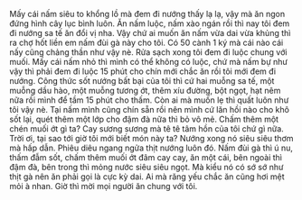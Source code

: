 Mấy cái nấm siêu to khổng lồ mà đem đi nướng thấy lạ lạ, vậy mà ăn ngon đứng hình cây lục bình luôn. Ăn nấm luộc, nấm xào ngán rồi thì nay tôi đem đi nướng sa tế ăn đổi vị nha. Vậy chứ ai muốn ăn nấm vừa dai vừa khủng thì ra chợ hốt liền em nấm đùi gà này cho tôi. Có 50 cành 1 ký mà cái nào cái nấy cũng chảng thần như vậy nè. Rửa sạch xong tôi đem đi luộc chung với muối. Mấy cái nấm nhỏ thì mình có thể không có luộc, chứ mà nấm bự như vậy thì phải đem đi luộc 15 phút cho chín mới chắc ăn rồi tôi mới đem đi nướng. Công thức sốt nướng bất bại của tôi thì cứ hai muỗng sa tế, một muỗng dầu hào, một muỗng tương ớt, thêm xíu đường, bột ngọt, hạt nêm nữa rồi mình để tầm 15 phút cho thấm. Còn ai mà muốn lẹ thì quất luôn như tôi vậy nè. Tại nấm mình cũng chín sẵn rồi nên mình cứ lăn hồi nào cho khô sốt lại, quét thêm một lớp cho đậm đà nữa thì bỏ vô mẻ. Chấm thêm một chén muối ớt gì ta? Cay sương sương mà tê tê tâm hồn của tôi chứ gì nữa. Trời ơi, tại sao tới giờ tôi mới biết món này ta? Nướng xong nó siêu siêu thơm mà hấp dẫn. Phiêu diêu ngang ngửa thịt nướng luôn đó. Nấm đùi gà thì ú nu, thấm đẫm sốt, chấm thêm muối ớt đâm cay cay, ăn một cái, bên ngoài thì đậm đà, bên trong thì mỏng nước siêu siêu ngọt. Mà kiểu nó có sớ sớ như thịt gà nên ăn phải gọi là cực kỳ dai. Ai mà răng yếu chắc ăn cũng hơi mệt mỏi à nhan. Giờ thì mời mọi người ăn chung với tôi.